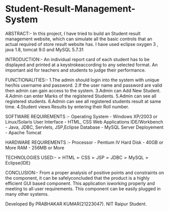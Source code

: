 # Student-Result-Management-System

ABSTRACT:-
In this project, I have tried to build an Student result management website, which can simulate all the basic
controls that an actual required of store result website has.
I have used eclipse oxygen 3 , java 1.8, tomcat 9.0 and MySQL 5.7.31


INTRODUCTION:-
An individual report card of each student has to be displayed and printed at
a keystrokeaccording to any selected format. An important aid for teachers 
and students to judge their  performance. 


FUNCTIONALITIES:-
1.The admin should login into the system with unique her/his username and password.
2.If the user name and password are valid then admin can gain access to the system.
3.Admin can Add New Student.
4.Admin can enter Marks of the registered Students.
5.Admin can see all registered students.
6.Admin can see all registered students result at same time.
4.Student views Results by entering their Roll number.

SOFTWARE REQUIREMENTS :-
  Operating System - Windows XP/2003 or Linux/Solaris
  User Interface - HTML, CSS
  Web Applications IDE/Workbench - Java, JDBC, Servlets, JSP,Eclipse
  Database - MySQL
  Server Deployement - Apache Tomcat

HARDWARE REQUIREMENTS :-
 Processor - Pentium IV
 Hard Disk - 40GB or More
 RAM - 256MB or More

TECHNOLOGIES USED:-
➢ HTML
➢ CSS
➢ JSP
➢ JDBC
➢ MySQL
➢ Eclipse(IDE)

CONCLUSION:-
From a proper analysis of positive points and constraints on the component,
it can be safelyconcluded that the product is a highly efficient GUI based
component. This application isworking properly and meeting to all user requirements.
This component can be easily plugged in many other systems.

Developed By PRABHAKAR KUMAR(21223047).
NIT Raipur Student.

